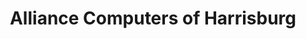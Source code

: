---
title: "Alliance Computers of Harrisburg"
url: /harrisburg/alliance-computers-of-harrisburg/
shop: Computer
---